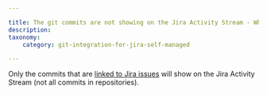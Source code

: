 ```yaml
---

title: The git commits are not showing on the Jira Activity Stream - Why?
description:
taxonomy:
    category: git-integration-for-jira-self-managed

---
```

Only the commits that are [linked to Jira issues](/wiki/spaces/GIJDC/pages/1930398265/Linking+git+commits+to+Jira+issues) will show on the Jira Activity Stream (not all commits in repositories).

